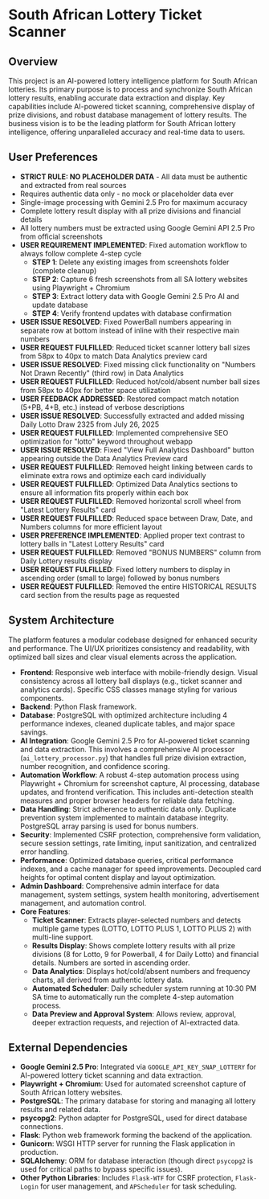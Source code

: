 # South African Lottery Ticket Scanner

## Overview
This project is an AI-powered lottery intelligence platform for South African lotteries. Its primary purpose is to process and synchronize South African lottery results, enabling accurate data extraction and display. Key capabilities include AI-powered ticket scanning, comprehensive display of prize divisions, and robust database management of lottery results. The business vision is to be the leading platform for South African lottery intelligence, offering unparalleled accuracy and real-time data to users.

## User Preferences
- **STRICT RULE: NO PLACEHOLDER DATA** - All data must be authentic and extracted from real sources
- Requires authentic data only - no mock or placeholder data ever
- Single-image processing with Gemini 2.5 Pro for maximum accuracy
- Complete lottery result display with all prize divisions and financial details
- All lottery numbers must be extracted using Google Gemini API 2.5 Pro from official screenshots
- **USER REQUIREMENT IMPLEMENTED**: Fixed automation workflow to always follow complete 4-step cycle
  - **STEP 1**: Delete any existing images from screenshots folder (complete cleanup)
  - **STEP 2**: Capture 6 fresh screenshots from all SA lottery websites using Playwright + Chromium
  - **STEP 3**: Extract lottery data with Google Gemini 2.5 Pro AI and update database
  - **STEP 4**: Verify frontend updates with database confirmation
- **USER ISSUE RESOLVED**: Fixed PowerBall numbers appearing in separate row at bottom instead of inline with their respective main numbers
- **USER REQUEST FULFILLED**: Reduced ticket scanner lottery ball sizes from 58px to 40px to match Data Analytics preview card
- **USER ISSUE RESOLVED**: Fixed missing click functionality on "Numbers Not Drawn Recently" (third row) in Data Analytics
- **USER REQUEST FULFILLED**: Reduced hot/cold/absent number ball sizes from 58px to 40px for better space utilization
- **USER FEEDBACK ADDRESSED**: Restored compact match notation (5+PB, 4+B, etc.) instead of verbose descriptions
- **USER ISSUE RESOLVED**: Successfully extracted and added missing Daily Lotto Draw 2325 from July 26, 2025
- **USER REQUEST FULFILLED**: Implemented comprehensive SEO optimization for "lotto" keyword throughout webapp
- **USER ISSUE RESOLVED**: Fixed "View Full Analytics Dashboard" button appearing outside the Data Analytics Preview card
- **USER REQUEST FULFILLED**: Removed height linking between cards to eliminate extra rows and optimize each card individually
- **USER REQUEST FULFILLED**: Optimized Data Analytics sections to ensure all information fits properly within each box
- **USER REQUEST FULFILLED**: Removed horizontal scroll wheel from "Latest Lottery Results" card
- **USER REQUEST FULFILLED**: Reduced space between Draw, Date, and Numbers columns for more efficient layout
- **USER PREFERENCE IMPLEMENTED**: Applied proper text contrast to lottery balls in "Latest Lottery Results" card
- **USER REQUEST FULFILLED**: Removed "BONUS NUMBERS" column from Daily Lottery results display
- **USER REQUEST FULFILLED**: Fixed lottery numbers to display in ascending order (small to large) followed by bonus numbers
- **USER REQUEST FULFILLED**: Removed the entire HISTORICAL RESULTS card section from the results page as requested

## System Architecture
The platform features a modular codebase designed for enhanced security and performance. The UI/UX prioritizes consistency and readability, with optimized ball sizes and clear visual elements across the application.

- **Frontend**: Responsive web interface with mobile-friendly design. Visual consistency across all lottery ball displays (e.g., ticket scanner and analytics cards). Specific CSS classes manage styling for various components.
- **Backend**: Python Flask framework.
- **Database**: PostgreSQL with optimized architecture including 4 performance indexes, cleaned duplicate tables, and major space savings.
- **AI Integration**: Google Gemini 2.5 Pro for AI-powered ticket scanning and data extraction. This involves a comprehensive AI processor (`ai_lottery_processor.py`) that handles full prize division extraction, number recognition, and confidence scoring.
- **Automation Workflow**: A robust 4-step automation process using Playwright + Chromium for screenshot capture, AI processing, database updates, and frontend verification. This includes anti-detection stealth measures and proper browser headers for reliable data fetching.
- **Data Handling**: Strict adherence to authentic data only. Duplicate prevention system implemented to maintain database integrity. PostgreSQL array parsing is used for bonus numbers.
- **Security**: Implemented CSRF protection, comprehensive form validation, secure session settings, rate limiting, input sanitization, and centralized error handling.
- **Performance**: Optimized database queries, critical performance indexes, and a cache manager for speed improvements. Decoupled card heights for optimal content display and layout optimization.
- **Admin Dashboard**: Comprehensive admin interface for data management, system settings, system health monitoring, advertisement management, and automation control.
- **Core Features**:
    - **Ticket Scanner**: Extracts player-selected numbers and detects multiple game types (LOTTO, LOTTO PLUS 1, LOTTO PLUS 2) with multi-line support.
    - **Results Display**: Shows complete lottery results with all prize divisions (8 for Lotto, 9 for Powerball, 4 for Daily Lotto) and financial details. Numbers are sorted in ascending order.
    - **Data Analytics**: Displays hot/cold/absent numbers and frequency charts, all derived from authentic lottery data.
    - **Automated Scheduler**: Daily scheduler system running at 10:30 PM SA time to automatically run the complete 4-step automation process.
    - **Data Preview and Approval System**: Allows review, approval, deeper extraction requests, and rejection of AI-extracted data.

## External Dependencies
- **Google Gemini 2.5 Pro**: Integrated via `GOOGLE_API_KEY_SNAP_LOTTERY` for AI-powered lottery ticket scanning and data extraction.
- **Playwright + Chromium**: Used for automated screenshot capture of South African lottery websites.
- **PostgreSQL**: The primary database for storing and managing all lottery results and related data.
- **psycopg2**: Python adapter for PostgreSQL, used for direct database connections.
- **Flask**: Python web framework forming the backend of the application.
- **Gunicorn**: WSGI HTTP server for running the Flask application in production.
- **SQLAlchemy**: ORM for database interaction (though direct `psycopg2` is used for critical paths to bypass specific issues).
- **Other Python Libraries**: Includes `Flask-WTF` for CSRF protection, `Flask-Login` for user management, and `APScheduler` for task scheduling.